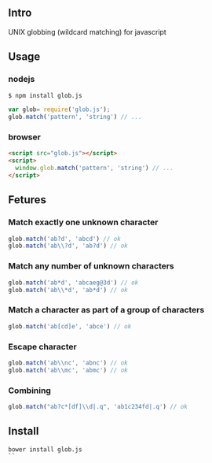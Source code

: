 ## Intro

UNIX globbing (wildcard matching) for javascript


## Usage

### nodejs

```bash
$ npm install glob.js
```

```javascript
var glob= require('glob.js');
glob.match('pattern', 'string') // ...
```
### browser

```html
<script src="glob.js"></script>
<script>
  window.glob.match('pattern', 'string') // ...
</script>
```

## Fetures

### Match exactly one unknown character
```javascript
glob.match('ab?d', 'abcd') // ok
glob.match('ab\\?d', 'ab?d') // ok
```
### Match any number of unknown characters
```javascript
glob.match('ab*d', 'abcaeg@3d') // ok
glob.match('ab\\*d', 'ab*d') // ok
```
### Match a character as part of a group of characters
```javascript
glob.match('ab[cd]e', 'abce') // ok
```
### Escape character
```javascript
glob.match('ab\\nc', 'abnc') // ok
glob.match('ab\\mc', 'abmc') // ok
```

### Combining
```javascript
glob.match("ab?c*[df]\\d|.q", 'ab1c234fd|.q') // ok
```

## Install

```bash
bower install glob.js
``